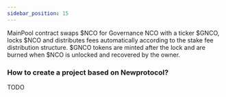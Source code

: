 ```yaml
---
sidebar_position: 15
---
```

MainPool contract swaps $NCO for Governance NCO with a ticker $GNCO, locks $NCO and distributes fees automatically according to the stake fee distribution structure. $GNCO tokens are minted after the lock and are burned when $NCO is unlocked and recovered by the owner. 

### How to create a project based on Newprotocol?

TODO